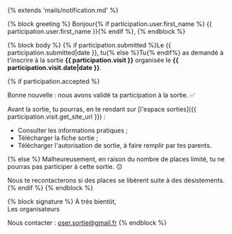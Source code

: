 {% extends 'mails/notification.md' %}

{% block greeting %}
Bonjour{% if participation.user.first_name %} {{ participation.user.first_name }}{% endif %},
{% endblock %}

{% block body %}
{% if participation.submitted %}Le {{ participation.submitted|date }}, tu{% else %}Tu{% endif%} as demandé à t'inscrire à la sortie **{{ participation.visit }}** organisée le **{{ participation.visit.date|date }}**.


{% if participation.accepted %}

Bonne nouvelle : nous avons validé ta participation à la sortie. ✅

Avant la sortie, tu pourras, en te rendant sur [l'espace sorties]({{ participation.visit.get_site_url }}) :

- Consulter les informations pratiques ;
- Télécharger la fiche sortie ;
- Télécharger l'autorisation de sortie, à faire remplir par tes parents.

{% else %}
Malheureusement, en raison du nombre de places limité, tu ne pourras pas participer à cette sortie. 😔

Nous te recontacterons si des places se libèrent suite à des désistements.
{% endif %}
{% endblock %}

{% block signature %}
À très bientôt,  
Les organisateurs  

Nous contacter : oser.sortie@gmail.fr
{% endblock %}
